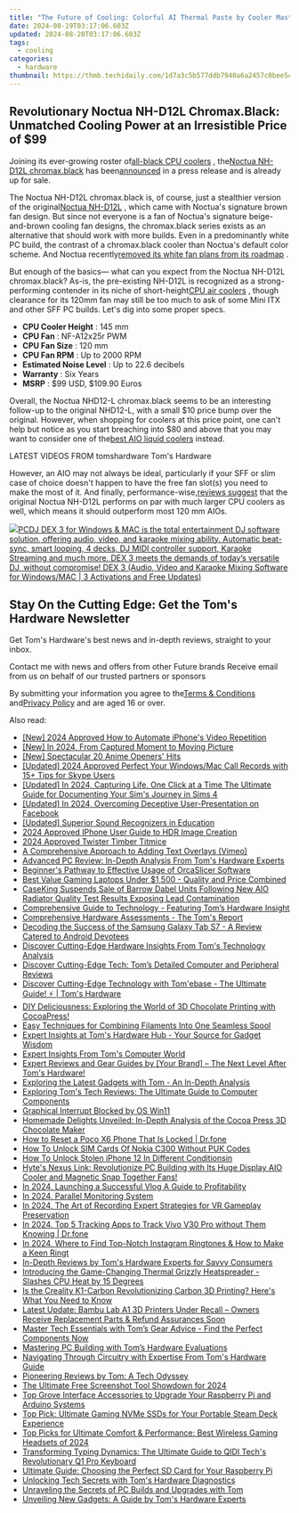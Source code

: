 ```yaml
---
title: "The Future of Cooling: Colorful AI Thermal Paste by Cooler Master, Powered by Diamond Nanotechnology for Ultimate Heat Dissipation"
date: 2024-08-19T03:17:06.603Z
updated: 2024-08-20T03:17:06.603Z
tags:
  - cooling
categories:
  - hardware
thumbnail: https://thmb.techidaily.com/1d7a3c5b577ddb7940a6a2457c0bee5c40f1807e21452ed2f6065cb51e5a9f16.jpg
---
```


## Revolutionary Noctua NH-D12L Chromax.Black: Unmatched Cooling Power at an Irresistible Price of $99

Joining its ever-growing roster of[all-black CPU coolers](https://www.tomshardware.com/pc-components/cooling/noctua-releases-blacked-out-nh-d9l-and-nh-l9x65-chromablack-cpu-coolers) , the[Noctua NH-D12L chromax.black](https://target.georiot.com/Proxy.ashx?tsid=45723&GR%5FURL=https%3A%2F%2Famazon.com%2Fdp%2FB0CVKZ9T3Q%3Ftag%3Dhawk-future-20%26ascsubtag%3Dtomshardware-us-9816298357526699486-20) has been[announced](https://noctua.at/en/noctua-presents-nh-d12l-chromax-black-cpu-cooler) in a press release and is already up for sale.

 The Noctua NH-D12L chromax.black is, of course, just a stealthier version of the original[Noctua NH-D12L](https://www.tomshardware.com/news/noctua-nh-d12l-cpu-cooler) , which came with Noctua's signature brown fan design. But since not everyone is a fan of Noctua's signature beige-and-brown cooling fan designs, the chromax.black series exists as an alternative that should work with more builds. Even in a predominantly white PC build, the contrast of a chromax.black cooler than Noctua's default color scheme. And Noctua recently[removed its white fan plans from its roadmap](https://www.tomshardware.com/news/noctua-white-fans-roadmap) .

 But enough of the basics— what can you expect from the Noctua NH-D12L chromax.black? As-is, the pre-existing NH-D12L is recognized as a strong-performing contender in its niche of short-height[CPU air coolers](https://www.tomshardware.com/reviews/best-cpu-coolers,4181.html) , though clearance for its 120mm fan may still be too much to ask of some Mini ITX and other SFF PC builds. Let's dig into some proper specs.

* **CPU Cooler Height** : 145 mm
* **CPU Fan** : NF-A12x25r PWM
* **CPU Fan Size** : 120 mm
* **CPU Fan RPM** : Up to 2000 RPM
* **Estimated Noise Level** : Up to 22.6 decibels
* **Warranty** : Six Years
* **MSRP** : $99 USD, $109.90 Euros

 Overall, the Noctua NHD12-L chromax.black seems to be an interesting follow-up to the original NHD12-L, with a small $10 price bump over the original. However, when shopping for coolers at this price point, one can't help but notice as you start breaching into $80 and above that you may want to consider one of the[best AIO liquid coolers](https://www.tomshardware.com/best-picks/best-aio-coolers) instead.

 LATEST VIDEOS FROM tomshardware Tom's Hardware

 However, an AIO may not always be ideal, particularly if your SFF or slim case of choice doesn't happen to have the free fan slot(s) you need to make the most of it. And finally, performance-wise,[reviews suggest](https://youtu.be/xZQwKgf%5FIYU?t=380) that the original Noctua NH-D12L performs on par with much larger CPU coolers as well, which means it should outperform most 120 mm AIOs.

<!-- affiliate ads begin -->
<a href="https://shop.pcdj.com/order/checkout.php?PRODS=4698824&QTY=1&AFFILIATE=108875&CART=1"> <img src="https://secure.avangate.com/images/merchant/47f4b6321e9fd8e8f7326a6adc1a7c1e/products/dex3pro-screenshot-homepage.png" border="0">PCDJ DEX 3 for Windows & MAC is the total entertainment DJ software solution, offering audio, video, and karaoke mixing ability. Automatic beat-sync, smart looping, 4 decks, DJ MIDI controller support, Karaoke Streaming and much more. 
DEX 3 meets the demands of today’s versatile DJ, without compromise! 
DEX 3 (Audio, Video and Karaoke Mixing Software for Windows/MAC | 3 Activations and Free Updates)</a>
<!-- affiliate ads end -->
## Stay On the Cutting Edge: Get the Tom's Hardware Newsletter

 Get Tom's Hardware's best news and in-depth reviews, straight to your inbox.

 Contact me with news and offers from other Future brands  Receive email from us on behalf of our trusted partners or sponsors

 By submitting your information you agree to the[Terms & Conditions](https://futureplc.com/terms-conditions/) and[Privacy Policy](https://futureplc.com/privacy-policy/) and are aged 16 or over.


<ins class="adsbygoogle"
     style="display:block"
     data-ad-format="autorelaxed"
     data-ad-client="ca-pub-7571918770474297"
     data-ad-slot="1223367746"></ins>



<ins class="adsbygoogle"
     style="display:block"
     data-ad-client="ca-pub-7571918770474297"
     data-ad-slot="8358498916"
     data-ad-format="auto"
     data-full-width-responsive="true"></ins>

<span class="atpl-alsoreadstyle">Also read:</span>
<div><ul>
<li><a href="https://youtube-sure.techidaily.com/024-approved-how-to-automate-iphones-video-repetition/"><u>[New] 2024 Approved  How to Automate iPhone's Video Repetition</u></a></li>
<li><a href="https://fox-friendly.techidaily.com/new-in-2024-from-captured-moment-to-moving-picture/"><u>[New] In 2024, From Captured Moment to Moving Picture</u></a></li>
<li><a href="https://extra-skills.techidaily.com/new-spectacular-20-anime-openers-hits/"><u>[New] Spectacular 20 Anime Openers' Hits</u></a></li>
<li><a href="https://video-screen-grab.techidaily.com/updated-2024-approved-perfect-your-windowsmac-call-records-with-15plus-tips-for-skype-users/"><u>[Updated] 2024 Approved  Perfect Your Windows/Mac Call Records with 15+ Tips for Skype Users</u></a></li>
<li><a href="https://video-capture.techidaily.com/updated-in-2024-capturing-life-one-click-at-a-time-the-ultimate-guide-for-documenting-your-sims-journey-in-sims-4/"><u>[Updated] In 2024, Capturing Life, One Click at a Time  The Ultimate Guide for Documenting Your Sim's Journey in Sims 4</u></a></li>
<li><a href="https://facebook-clips.techidaily.com/updated-in-2024-overcoming-deceptive-user-presentation-on-facebook/"><u>[Updated] In 2024, Overcoming Deceptive User-Presentation on Facebook</u></a></li>
<li><a href="https://on-screen-recording.techidaily.com/updated-superior-sound-recognizers-in-education/"><u>[Updated] Superior Sound Recognizers in Education</u></a></li>
<li><a href="https://article-files.techidaily.com/2024-approved-iphone-user-guide-to-hdr-image-creation/"><u>2024 Approved  IPhone User Guide to HDR Image Creation</u></a></li>
<li><a href="https://some-skills.techidaily.com/2024-approved-twister-timber-titmice/"><u>2024 Approved  Twister Timber Titmice</u></a></li>
<li><a href="https://vimeo-videos.techidaily.com/a-comprehensive-approach-to-adding-text-overlays-vimeo/"><u>A Comprehensive Approach to Adding Text Overlays (Vimeo)</u></a></li>
<li><a href="https://hardware-tips.techidaily.com/advanced-pc-review-in-depth-analysis-from-toms-hardware-experts/"><u>Advanced PC Review: In-Depth Analysis From Tom's Hardware Experts</u></a></li>
<li><a href="https://hardware-tips.techidaily.com/beginners-pathway-to-effective-usage-of-orcaslicer-software/"><u>Beginner's Pathway to Effective Usage of OrcaSlicer Software</u></a></li>
<li><a href="https://hardware-tips.techidaily.com/best-value-gaming-laptops-under-1500-quality-and-price-combined/"><u>Best Value Gaming Laptops Under $1,500 - Quality and Price Combined</u></a></li>
<li><a href="https://hardware-tips.techidaily.com/caseking-suspends-sale-of-barrow-dabel-units-following-new-aio-radiator-quality-test-results-exposing-lead-contamination/"><u>CaseKing Suspends Sale of Barrow Dabel Units Following New AIO Radiator Quality Test Results Exposing Lead Contamination</u></a></li>
<li><a href="https://hardware-tips.techidaily.com/comprehensive-guide-to-technology-featuring-toms-hardware-insight/"><u>Comprehensive Guide to Technology - Featuring Tom’s Hardware Insight</u></a></li>
<li><a href="https://hardware-tips.techidaily.com/comprehensive-hardware-assessments-the-toms-report/"><u>Comprehensive Hardware Assessments - The Tom's Report</u></a></li>
<li><a href="https://buynow-help.techidaily.com/decoding-the-success-of-the-samsung-galaxy-tab-s7-a-review-catered-to-android-devotees/"><u>Decoding the Success of the Samsung Galaxy Tab S7 - A Review Catered to Android Devotees</u></a></li>
<li><a href="https://hardware-tips.techidaily.com/discover-cutting-edge-hardware-insights-from-toms-technology-analysis/"><u>Discover Cutting-Edge Hardware Insights From Tom's Technology Analysis</u></a></li>
<li><a href="https://hardware-tips.techidaily.com/discover-cutting-edge-tech-toms-detailed-computer-and-peripheral-reviews/"><u>Discover Cutting-Edge Tech: Tom’s Detailed Computer and Peripheral Reviews</u></a></li>
<li><a href="https://hardware-tips.techidaily.com/discover-cutting-edge-technology-with-tomebase-the-ultimate-guide-toms-hardware/"><u>Discover Cutting-Edge Technology with Tom'ebase - The Ultimate Guide! ⚡️ | Tom's Hardware</u></a></li>
<li><a href="https://hardware-tips.techidaily.com/diy-deliciousness-exploring-the-world-of-3d-chocolate-printing-with-cocoapress/"><u>DIY Deliciousness: Exploring the World of 3D Chocolate Printing with CocoaPress!</u></a></li>
<li><a href="https://hardware-tips.techidaily.com/easy-techniques-for-combining-filaments-into-one-seamless-spool/"><u>Easy Techniques for Combining Filaments Into One Seamless Spool</u></a></li>
<li><a href="https://hardware-tips.techidaily.com/expert-insights-at-toms-hardware-hub-your-source-for-gadget-wisdom/"><u>Expert Insights at Tom's Hardware Hub - Your Source for Gadget Wisdom</u></a></li>
<li><a href="https://hardware-tips.techidaily.com/expert-insights-from-toms-computer-world/"><u>Expert Insights From Tom's Computer World</u></a></li>
<li><a href="https://hardware-tips.techidaily.com/expert-reviews-and-gear-guides-by-your-brand-the-next-level-after-toms-hardware/"><u>Expert Reviews and Gear Guides by [Your Brand] – The Next Level After Tom's Hardware!</u></a></li>
<li><a href="https://hardware-tips.techidaily.com/exploring-the-latest-gadgets-with-tom-an-in-depth-analysis/"><u>Exploring the Latest Gadgets with Tom - An In-Depth Analysis</u></a></li>
<li><a href="https://hardware-tips.techidaily.com/exploring-toms-tech-reviews-the-ultimate-guide-to-computer-components/"><u>Exploring Tom's Tech Reviews: The Ultimate Guide to Computer Components</u></a></li>
<li><a href="https://driver-error.techidaily.com/graphical-interrupt-blocked-by-os-win11/"><u>Graphical Interrupt Blocked by OS Win11</u></a></li>
<li><a href="https://hardware-tips.techidaily.com/homemade-delights-unveiled-in-depth-analysis-of-the-cocoa-press-3d-chocolate-maker/"><u>Homemade Delights Unveiled: In-Depth Analysis of the Cocoa Press 3D Chocolate Maker</u></a></li>
<li><a href="https://techidaily.com/how-to-reset-a-poco-x6-phone-that-is-locked-drfone-by-drfone-reset-android-reset-android/"><u>How to Reset a Poco X6 Phone That Is Locked | Dr.fone</u></a></li>
<li><a href="https://sim-unlock.techidaily.com/how-to-unlock-sim-cards-of-nokia-c300-without-puk-codes-by-drfone-android/"><u>How To Unlock SIM Cards Of Nokia C300 Without PUK Codes</u></a></li>
<li><a href="https://ios-unlock.techidaily.com/how-to-unlock-stolen-iphone-12-in-different-conditionsin-by-drfone-ios/"><u>How To Unlock Stolen iPhone 12 In Different Conditionsin</u></a></li>
<li><a href="https://hardware-tips.techidaily.com/1723175682612-hytes-nexus-link-revolutionize-pc-building-with-its-huge-display-aio-cooler-and-magnetic-snap-together-fans/"><u>Hyte's Nexus Link: Revolutionize PC Building with Its Huge Display AIO Cooler and Magnetic Snap Together Fans!</u></a></li>
<li><a href="https://youtube-sure.techidaily.com/24-launching-a-successful-vlog-a-guide-to-profitability/"><u>In 2024, Launching a Successful Vlog  A Guide to Profitability</u></a></li>
<li><a href="https://screen-video-capture.techidaily.com/in-2024-parallel-monitoring-system/"><u>In 2024, Parallel Monitoring System</u></a></li>
<li><a href="https://desktop-recording.techidaily.com/in-2024-the-art-of-recording-expert-strategies-for-vr-gameplay-preservation/"><u>In 2024, The Art of Recording  Expert Strategies for VR Gameplay Preservation</u></a></li>
<li><a href="https://android-location-track.techidaily.com/in-2024-top-5-tracking-apps-to-track-vivo-v30-pro-without-them-knowing-drfone-by-drfone-virtual-android/"><u>In 2024, Top 5 Tracking Apps to Track Vivo V30 Pro without Them Knowing | Dr.fone</u></a></li>
<li><a href="https://extra-approaches.techidaily.com/in-2024-where-to-find-top-notch-instagram-ringtones-and-how-to-make-a-keen-ringt/"><u>In 2024, Where to Find Top-Notch Instagram Ringtones & How to Make a Keen Ringt</u></a></li>
<li><a href="https://hardware-tips.techidaily.com/in-depth-reviews-by-toms-hardware-experts-for-savvy-consumers/"><u>In-Depth Reviews by Tom's Hardware Experts for Savvy Consumers</u></a></li>
<li><a href="https://hardware-tips.techidaily.com/introducing-the-game-changing-thermal-grizzly-heatspreader-slashes-cpu-heat-by-15-degrees/"><u>Introducing the Game-Changing Thermal Grizzly Heatspreader - Slashes CPU Heat by 15 Degrees</u></a></li>
<li><a href="https://hardware-tips.techidaily.com/is-the-creality-k1-carbon-revolutionizing-carbon-3d-printing-heres-what-you-need-to-know/"><u>Is the Creality K1-Carbon Revolutionizing Carbon 3D Printing? Here's What You Need to Know</u></a></li>
<li><a href="https://hardware-tips.techidaily.com/latest-update-bambu-lab-a1-3d-printers-under-recall-owners-receive-replacement-parts-and-refund-assurances-soon/"><u>Latest Update: Bambu Lab A1 3D Printers Under Recall – Owners Receive Replacement Parts & Refund Assurances Soon</u></a></li>
<li><a href="https://hardware-tips.techidaily.com/master-tech-essentials-with-toms-gear-advice-find-the-perfect-components-now/"><u>Master Tech Essentials with Tom’s Gear Advice - Find the Perfect Components Now</u></a></li>
<li><a href="https://hardware-tips.techidaily.com/mastering-pc-building-with-toms-hardware-evaluations/"><u>Mastering PC Building with Tom’s Hardware Evaluations</u></a></li>
<li><a href="https://hardware-tips.techidaily.com/navigating-through-circuitry-with-expertise-from-toms-hardware-guide/"><u>Navigating Through Circuitry with Expertise From Tom's Hardware Guide</u></a></li>
<li><a href="https://hardware-tips.techidaily.com/pioneering-reviews-by-tom-a-tech-odyssey/"><u>Pioneering Reviews by Tom: A Tech Odyssey</u></a></li>
<li><a href="https://video-capture.techidaily.com/the-ultimate-free-screenshot-tool-showdown-for-2024/"><u>The Ultimate Free Screenshot Tool Showdown for 2024</u></a></li>
<li><a href="https://hardware-tips.techidaily.com/top-grove-interface-accessories-to-upgrade-your-raspberry-pi-and-arduino-systems/"><u>Top Grove Interface Accessories to Upgrade Your Raspberry Pi and Arduino Systems</u></a></li>
<li><a href="https://hardware-tips.techidaily.com/top-pick-ultimate-gaming-nvme-ssds-for-your-portable-steam-deck-experience/"><u>Top Pick: Ultimate Gaming NVMe SSDs for Your Portable Steam Deck Experience</u></a></li>
<li><a href="https://hardware-tips.techidaily.com/top-picks-for-ultimate-comfort-and-performance-best-wireless-gaming-headsets-of-2024/"><u>Top Picks for Ultimate Comfort & Performance: Best Wireless Gaming Headsets of 2024</u></a></li>
<li><a href="https://hardware-tips.techidaily.com/transforming-typing-dynamics-the-ultimate-guide-to-qidi-techs-revolutionary-q1-pro-keyboard/"><u>Transforming Typing Dynamics: The Ultimate Guide to QIDI Tech's Revolutionary Q1 Pro Keyboard</u></a></li>
<li><a href="https://hardware-tips.techidaily.com/ultimate-guide-choosing-the-perfect-sd-card-for-your-raspberry-pi/"><u>Ultimate Guide: Choosing the Perfect SD Card for Your Raspberry Pi</u></a></li>
<li><a href="https://hardware-tips.techidaily.com/unlocking-tech-secrets-with-toms-hardware-diagnostics/"><u>Unlocking Tech Secrets with Tom's Hardware Diagnostics</u></a></li>
<li><a href="https://hardware-tips.techidaily.com/unraveling-the-secrets-of-pc-builds-and-upgrades-with-tom/"><u>Unraveling the Secrets of PC Builds and Upgrades with Tom</u></a></li>
<li><a href="https://hardware-tips.techidaily.com/unveiling-new-gadgets-a-guide-by-toms-hardware-experts/"><u>Unveiling New Gadgets: A Guide by Tom's Hardware Experts</u></a></li>
</ul></div>
